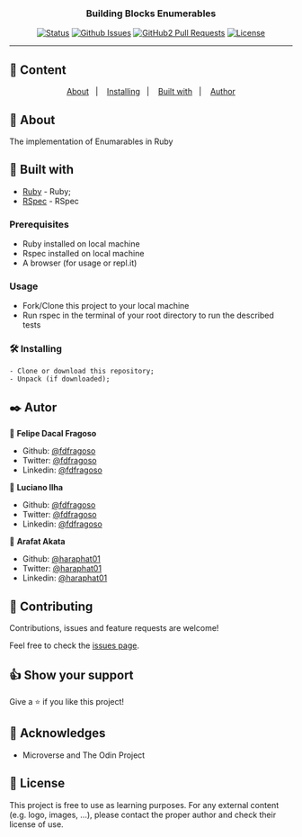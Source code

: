 <h3 align="center">Building Blocks Enumerables</h3>

<div align="center">

[![Status](https://img.shields.io/badge/status-active-success.svg)]()
[![Github Issues](https://img.shields.io/badge/GitHub-Issues-orange)](https://github.com/fdfragoso/Building-Blocks-Enumerables/issues)
[![GitHub2 Pull Requests](https://img.shields.io/badge/GitHub-Pull%20Requests-blue)](https://github.com/fdfragoso/Building-Blocks-Enumerables/pulls)
[![License](https://img.shields.io/badge/license-MIT-blue.svg)](/LICENSE)

</div>

---

## 📝 Content
<p align="center">
<a href="#about">About</a>&nbsp;&nbsp;&nbsp;|&nbsp;&nbsp;&nbsp;
<a href="#installing">Installing</a>&nbsp;&nbsp;&nbsp;|&nbsp;&nbsp;&nbsp;
<a href="#built_using">Built with</a>&nbsp;&nbsp;&nbsp;|&nbsp;&nbsp;&nbsp;
<a href="#authors">Author</a>
</p>


## 🧐 About <a name = "about"></a>
The implementation of Enumarables in Ruby

## 🔧 Built with<a name = "built_using"></a>

- [Ruby](https://www.ruby-lang.org/) - Ruby;
- [RSpec](https://rspec.info/) - RSpec

### Prerequisites 

- Ruby installed on local machine
- Rspec installed on local machine
- A browser (for usage or repl.it)

### Usage

- Fork/Clone this project to your local machine
- Run rspec in the terminal of your root directory to run the described tests

### 🛠 Installing <a name = "installing"></a>

```
- Clone or download this repository;
- Unpack (if downloaded);

```
## ✒️  Autor <a name = "author"></a>

👤 **Felipe Dacal Fragoso**

- Github: [@fdfragoso](https://github.com/fdfragoso)
- Twitter: [@fdfragoso](https://twitter.com/fdfragoso)
- Linkedin: [@fdfragoso](https://www.linkedin.com/in/fdfragoso/)

👤 **Luciano Ilha**

- Github: [@fdfragoso](https://github.com/luciano-ilha)
- Twitter: [@fdfragoso](https://twitter.com/CarbonellIlha)
- Linkedin: [@fdfragoso](https://www.linkedin.com/in/luciano-ilha-carbonell-188115a0/)

👤 **Arafat Akata**

- Github: [@haraphat01](https://github.com/haraphat01)
- Twitter: [@haraphat01](https://twitter.com/haraphat01)
- Linkedin: [@haraphat01](https://www.linkedin.com/in/arafat-akata/)


## 🤝 Contributing

Contributions, issues and feature requests are welcome!

Feel free to check the [issues page](https://github.com/fdfragoso/Building-Blocks-Enumerables/issues).

## 👍 Show your support

Give a ⭐️ if you like this project!

## 📝 Acknowledges

- Microverse and The Odin Project

## 📝 License

This project is free to use as learning purposes. For any external content (e.g. logo, images, ...), please contact the proper author and check their license of use.